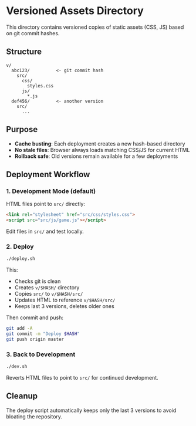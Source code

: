# Versioned Assets Directory

This directory contains versioned copies of static assets (CSS, JS) based on git commit hashes.

## Structure

```
v/
  abc123/          <- git commit hash
    src/
      css/
        styles.css
      js/
        *.js
  def456/          <- another version
    src/
      ...
```

## Purpose

- **Cache busting**: Each deployment creates a new hash-based directory
- **No stale files**: Browser always loads matching CSS/JS for current HTML
- **Rollback safe**: Old versions remain available for a few deployments

## Deployment Workflow

### 1. Development Mode (default)

HTML files point to `src/` directly:
```html
<link rel="stylesheet" href="src/css/styles.css">
<script src="src/js/game.js"></script>
```

Edit files in `src/` and test locally.

### 2. Deploy

```bash
./deploy.sh
```

This:
- Checks git is clean
- Creates `v/$HASH/` directory
- Copies `src/` to `v/$HASH/src/`
- Updates HTML to reference `v/$HASH/src/`
- Keeps last 3 versions, deletes older ones

Then commit and push:
```bash
git add -A
git commit -m "Deploy $HASH"
git push origin master
```

### 3. Back to Development

```bash
./dev.sh
```

Reverts HTML files to point to `src/` for continued development.

## Cleanup

The deploy script automatically keeps only the last 3 versions to avoid bloating the repository.
